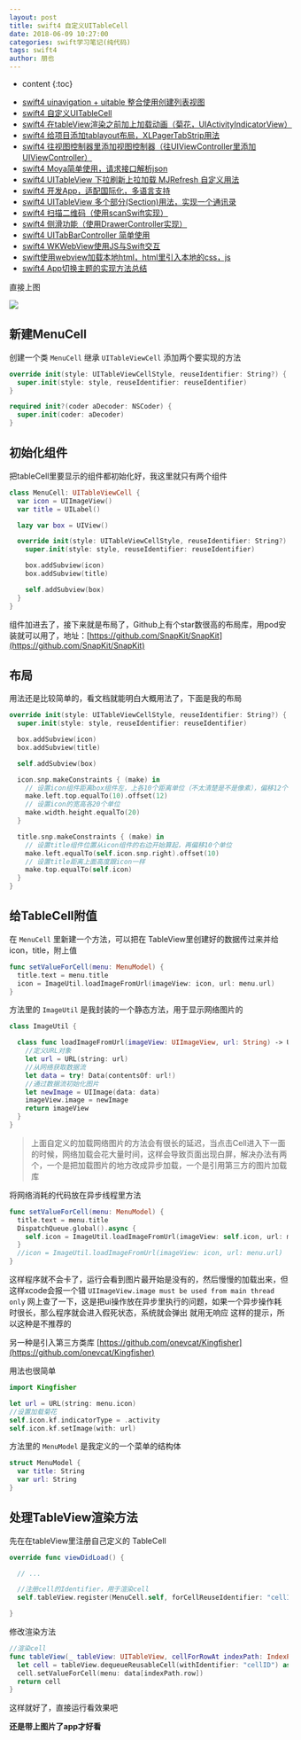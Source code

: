 ```yaml
---
layout: post
title: swift4 自定义UITableCell
date: 2018-06-09 10:27:00
categories: swift学习笔记(纯代码)
tags: swift4
author: 朋也
---
```


* content
{:toc}

- [swift4 uinavigation + uitable 整合使用创建列表视图](https://tomoya92.github.io/2018/06/08/swift-uinavigation-uitable/)
- [swift4 自定义UITableCell](https://tomoya92.github.io/2018/06/09/swfit-uitableview-uitablecell/)
- [swift4 在tableView渲染之前加上加载动画（菊花，UIActivityIndicatorView）](https://tomoya92.github.io/2018/06/11/swift-tableview-activity-indicator/)
- [swift4 给项目添加tablayout布局，XLPagerTabStrip用法](https://tomoya92.github.io/2018/06/13/swift-tablayout-xlpagertabstrip/)
- [swift4 往视图控制器里添加视图控制器（往UIViewController里添加UIViewController）](https://tomoya92.github.io/2018/06/13/swift-adduiviewcontroller-to-uiviewcontroller/)
- [swift4 Moya简单使用，请求接口解析json](https://tomoya92.github.io/2018/06/14/swift-moya/)
- [swift4 UITableView 下拉刷新上拉加载 MJRefresh 自定义用法](https://tomoya92.github.io/2018/06/20/swift-pullrefresh-loadmore/)
- [swift4 开发App，适配国际化，多语言支持](https://tomoya92.github.io/2018/06/20/swift-localizable/)
- [swift4 UITableView 多个部分(Section)用法，实现一个通讯录](https://tomoya92.github.io/2018/06/26/swift-tableview-multipart-section/)
- [swift4 扫描二维码（使用scanSwift实现）](https://tomoya92.github.io/2018/06/27/swift-scan-qrcode/)
- [swift4 侧滑功能（使用DrawerController实现）](https://tomoya92.github.io/2018/06/29/swift-drawercontroller/)
- [swift4 UITabBarController 简单使用](https://tomoya92.github.io/2018/06/29/swift-tabbarcontroller/)
- [swift4 WKWebView使用JS与Swift交互](https://tomoya92.github.io/2018/07/05/swift-webview-javascript/)
- [swift使用webview加载本地html，html里引入本地的css，js](https://tomoya92.github.io/2018/10/31/swift-webview-load-css-js/)
- [swift4 App切换主题的实现方法总结](https://tomoya92.github.io/2018/11/09/swift-theme/)

直接上图

![](/assets/swift-tablecell.png)




## 新建MenuCell

创建一个类 `MenuCell` 继承 `UITableViewCell` 添加两个要实现的方法

```swift
override init(style: UITableViewCellStyle, reuseIdentifier: String?) {
  super.init(style: style, reuseIdentifier: reuseIdentifier)
}

required init?(coder aDecoder: NSCoder) {
  super.init(coder: aDecoder)
}
```

## 初始化组件

把tableCell里要显示的组件都初始化好，我这里就只有两个组件

```swift
class MenuCell: UITableViewCell {
  var icon = UIImageView()
  var title = UILabel()

  lazy var box = UIView()

  override init(style: UITableViewCellStyle, reuseIdentifier: String?) {
    super.init(style: style, reuseIdentifier: reuseIdentifier)

    box.addSubview(icon)
    box.addSubview(title)

    self.addSubview(box)
  }
}
```

组件加进去了，接下来就是布局了，Github上有个star数很高的布局库，用pod安装就可以用了，地址：[https://github.com/SnapKit/SnapKit](https://github.com/SnapKit/SnapKit)

## 布局

用法还是比较简单的，看文档就能明白大概用法了，下面是我的布局

```swift
override init(style: UITableViewCellStyle, reuseIdentifier: String?) {
  super.init(style: style, reuseIdentifier: reuseIdentifier)

  box.addSubview(icon)
  box.addSubview(title)

  self.addSubview(box)

  icon.snp.makeConstraints { (make) in
    // 设置icon组件距离box组件左，上各10个距离单位（不太清楚是不是像素），偏移12个距离单位
    make.left.top.equalTo(10).offset(12)
    // 设置icon的宽高各20个单位
    make.width.height.equalTo(20)
  }

  title.snp.makeConstraints { (make) in
    // 设置title组件位置从icon组件的右边开始算起，再偏移10个单位
    make.left.equalTo(self.icon.snp.right).offset(10)
    // 设置title距离上面高度跟icon一样
    make.top.equalTo(self.icon)
  }
}
```

## 给TableCell附值

在 `MenuCell` 里新建一个方法，可以把在 TableView里创建好的数据传过来并给icon，title，附上值

```swift
func setValueForCell(menu: MenuModel) {
  title.text = menu.title
  icon = ImageUtil.loadImageFromUrl(imageView: icon, url: menu.url)
}
```

方法里的 `ImageUtil` 是我封装的一个静态方法，用于显示网络图片的

```swift
class ImageUtil {

  class func loadImageFromUrl(imageView: UIImageView, url: String) -> UIImageView {
    //定义URL对象
    let url = URL(string: url)
    //从网络获取数据流
    let data = try! Data(contentsOf: url!)
    //通过数据流初始化图片
    let newImage = UIImage(data: data)
    imageView.image = newImage
    return imageView
  }
}
```

> 上面自定义的加载网络图片的方法会有很长的延迟，当点击Cell进入下一面的时候，网络加载会花大量时间，这样会导致页面出现白屏，解决办法有两个，一个是把加载图片的地方改成异步加载，一个是引用第三方的图片加载库

将网络消耗的代码放在异步线程里方法

```swift
func setValueForCell(menu: MenuModel) {
  title.text = menu.title
  DispatchQueue.global().async {
    self.icon = ImageUtil.loadImageFromUrl(imageView: self.icon, url: menu.url)
  }
  //icon = ImageUtil.loadImageFromUrl(imageView: icon, url: menu.url)
}
```

这样程序就不会卡了，运行会看到图片最开始是没有的，然后慢慢的加载出来，但这样xcode会报一个错 `UIImageView.image must be used from main thread only` 网上查了一下，这是把ui操作放在异步里执行的问题，如果一个异步操作耗时很长，那么程序就会进入假死状态，系统就会弹出 就用无响应 这样的提示，所以这种是不推荐的

另一种是引入第三方类库 [https://github.com/onevcat/Kingfisher](https://github.com/onevcat/Kingfisher)

用法也很简单

```swift
import Kingfisher

let url = URL(string: menu.icon)
//设置加载菊花
self.icon.kf.indicatorType = .activity
self.icon.kf.setImage(with: url)
```

方法里的 `MenuModel` 是我定义的一个菜单的结构体

```swift
struct MenuModel {
  var title: String
  var url: String
}
```

## 处理TableView渲染方法

先在在tableView里注册自己定义的 TableCell

```swift
override func viewDidLoad() {

  // ...

  //注册cell的Identifier，用于渲染cell
  self.tableView.register(MenuCell.self, forCellReuseIdentifier: "cellID")

}
```

修改渲染方法

```swift
//渲染cell
func tableView(_ tableView: UITableView, cellForRowAt indexPath: IndexPath) -> UITableViewCell {
  let cell = tableView.dequeueReusableCell(withIdentifier: "cellID") as! MenuCell
  cell.setValueForCell(menu: data[indexPath.row])
  return cell
}
```

这样就好了，直接运行看效果吧

**还是带上图片了app才好看**
